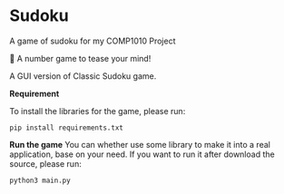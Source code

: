 # Sudoku
 A game of sudoku for my COMP1010 Project

🔢 A number game to tease your mind!

A GUI version of Classic Sudoku game. 

**Requirement**

To install the libraries for the game, please run: 

`pip install requirements.txt`

**Run the game**
You can whether use some library to make it into a real application, base on your need. If you want to run it after download the source, please run:

`python3 main.py`
